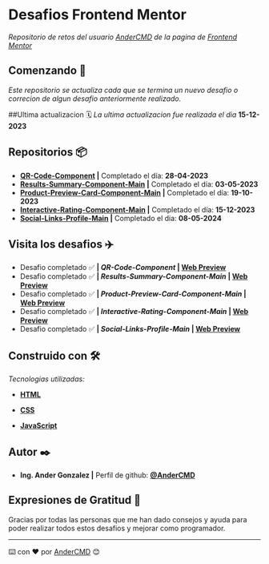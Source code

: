 # Desafios Frontend Mentor

_Repositorio de retos del usuario [AnderCMD](https://www.frontendmentor.io/profile/@AnderCMD) de la pagina de [Frontend Mentor](https://www.frontendmentor.io/)_

## Comenzando 🚀

_Este repositorio se actualiza cada que se termina un nuevo desafio o correcion de algun desafio anteriormente realizado._

##Ultima actualizacion 🗓️
_La ultima actualizacion fue realizada el dia_ **15-12-2023**

## Repositorios 📦

- **[QR-Code-Component](https://github.com/AnderCMD/Desafios-Frontend-Mentor/tree/main/QR-Code-Component) |**  Completado el día: **28-04-2023**
- **[Results-Summary-Component-Main](https://github.com/AnderCMD/Desafios-Frontend-Mentor/tree/main/Results-Summary-Component-Main) |**  Completado el día: **03-05-2023**
- **[Product-Preview-Card-Component-Main](https://github.com/AnderCMD/Desafios-Frontend-Mentor/tree/main/Product-Preview-Card-Component-Main) |** Completado el día: **19-10-2023**
- **[Interactive-Rating-Component-Main](https://github.com/AnderCMD/Desafios-Frontend-Mentor/tree/main/Interactive-Rating-Component-Main) |** Completado el día: **15-12-2023**
- **[Social-Links-Profile-Main](https://github.com/AnderCMD/Desafios-Frontend-Mentor/tree/main/Social-Links-Profile-Main) |** Completado el dia: **08-05-2024**

## Visita los desafios ✈️

- Desafio completado ✅ **| _QR-Code-Component_ | [Web Preview](https://andercmd.github.io/Desafios-Frontend-Mentor/QR-Code-Component/)**
- Desafio completado ✅ **| _Results-Summary-Component-Main_ | [Web Preview](https://andercmd.github.io/Desafios-Frontend-Mentor/Results-Summary-Component-Main/)**
- Desafio completado ✅ **| _Product-Preview-Card-Component-Main_ | [Web Preview](https://andercmd.github.io/Desafios-Frontend-Mentor/Product-Preview-Card-Component-Main/)**
- Desafio completado ✅ **| _Interactive-Rating-Component-Main_ | [Web Preview](https://andercmd.github.io/Desafios-Frontend-Mentor/Interactive-Rating-Component-Main)**
- Desafio completado ✅ **| _Social-Links-Profile-Main_ | [Web Preview](https://andercmd.github.io/Desafios-Frontend-Mentor/Social-Links-Profile-Main)**

## Construido con 🛠️

_Tecnologias utilizadas:_

- **[HTML](https://developer.mozilla.org/es/docs/Web/HTML "HTML | Lenguaje de etiquetas de hipertexto")**

- **[CSS](https://developer.mozilla.org/es/docs/Web/CSS "CSS | Hojas de Estilo en Cascada")**

- **[JavaScript](https://developer.mozilla.org/es/docs/Web/JavaScript "JavaScript | Lenguaje de programación ligero")**

## Autor ✒️

- **Ing. Ander Gonzalez |** Perfil de github: **[@AnderCMD](https://github.com/AnderCMD)**

## Expresiones de Gratitud 🎁

Gracias por todas las personas que me han dado consejos y ayuda para poder realizar todos estos desafios y mejorar como programador.

---
⌨️ con ❤️ por [AnderCMD](https://github.com/AnderCMD) 😊
